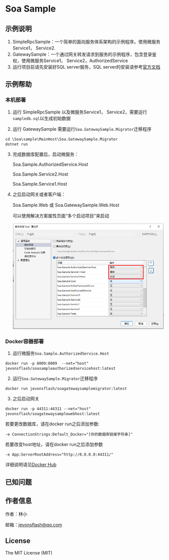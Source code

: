 # Soa Sample

## 示例说明

1. SimpleRpcSample：一个简单的面向服务体系架构的示例程序。使用微服务Service1， Service2.
2. GatewaySample：一个通过网关转发请求到服务的示例程序，包含登录鉴权，使用微服务Service1， Service2，AuthorizedService
3. 运行项目前请先安装好SQL server服务，SQL server的安装请参考[官方文档](https://docs.microsoft.com/zh-cn/sql/database-engine/install-windows/install-sql-server)

## 示例帮助

### 本机部署

1. 运行 SimpleRpcSample 以及微服务Service1， Service2，需要运行`sampledb.sql`以生成初始数据

2. 运行 GatewaySample 需要运行`Soa.GatewaySample.Migrator`迁移程序
```
cd \Soa\sample\MainHost\Soa.GatewaySample.Migrator
dotnet run
``` 

3. 完成数据库配置后，启动微服务：  

    Soa.Sample.AuthorizedService.Host

    Soa.Sample.Service2.Host

    Soa.Sample.Service1.Host

4. 之后启动网关或者客户端：

    Soa.Sample.Web
    或
    Soa.GatewaySample.Web.Host

    可以使用解决方案属性页面“多个启动项目”来启动

    ![img](https://raw.githubusercontent.com/MatoApps/Soa/master/SOA/Screenshot_13.png)

### Docker容器部署

1. 运行微服务`Soa.Sample.AuthorizedService.Host`
```
docker run -p 8009:8009  --net="host" jevonsflash/soasampleauthorizedservicehost:latest
```
2. 运行`Soa.GatewaySample.Migrator`迁移程序
```
docker run jevonsflash/soagatewaysamplemigrator:latest
```
3. 之后启动网关
```
docker run -p 44311:44311 --net="host"  jevonsflash/soagatewaysamplewebhost:latest
```
若要更改数据库，请在docker run之后添加参数:
```
-e ConnectionStrings:Default_Docker="[你的数据库链接字符串]"
```
若要改变host地址，请在docker run之后添加参数
```
-e App:ServerRootAddress="http://0.0.0.0:44311/"
```
详细说明请见[Docker Hub](https://hub.docker.com/u/jevonsflash)

## 已知问题


## 作者信息

作者：林小

邮箱：jevonsflash@qq.com



## License

The MIT License (MIT)
